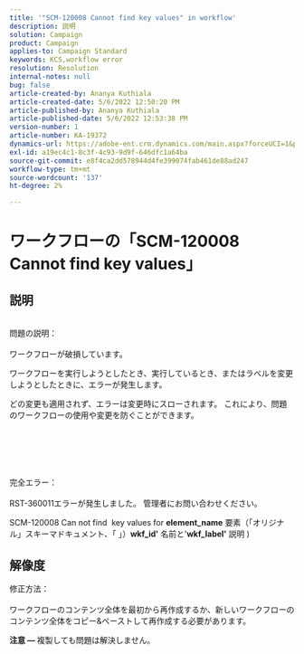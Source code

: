 ```yaml
---
title: '"SCM-120008 Cannot find key values" in workflow'
description: 説明
solution: Campaign
product: Campaign
applies-to: Campaign Standard
keywords: KCS,workflow error
resolution: Resolution
internal-notes: null
bug: false
article-created-by: Ananya Kuthiala
article-created-date: 5/6/2022 12:50:20 PM
article-published-by: Ananya Kuthiala
article-published-date: 5/6/2022 12:53:38 PM
version-number: 1
article-number: KA-19372
dynamics-url: https://adobe-ent.crm.dynamics.com/main.aspx?forceUCI=1&pagetype=entityrecord&etn=knowledgearticle&id=3002eb10-3bcd-ec11-a7b5-0022480b639b
exl-id: a19ec4c1-8c3f-4c93-9d9f-646dfc1a64ba
source-git-commit: e8f4ca2dd578944d4fe399074fab461de88ad247
workflow-type: tm+mt
source-wordcount: '137'
ht-degree: 2%

---
```


# ワークフローの「SCM-120008 Cannot find key values」

## 説明

<br>問題の説明：<br><br>
ワークフローが破損しています。

ワークフローを実行しようとしたとき、実行しているとき、またはラベルを変更しようとしたときに、エラーが発生します。

どの変更も適用されず、エラーは変更時にスローされます。 これにより、問題のワークフローの使用や変更を防ぐことができます。
<br><br> <br><br>

<br><br>完全エラー：<br><br>
RST-360011エラーが発生しました。 管理者にお問い合わせください。

SCM-120008 Can not find &#x200B; key values &#x200B; for <b>element_name</b> 要素（「オリジナル」スキーマドキュメント、「 」）<b>wkf_id&#39;</b> 名前と&#39;<b>wkf_label&#39;</b> 説明 )


## 解像度

修正方法：<br><br>
ワークフローのコンテンツ全体を最初から再作成するか、新しいワークフローのコンテンツ全体をコピー&amp;ペーストして再作成する必要があります。

<b>注意 — </b>複製しても問題は解決しません。
